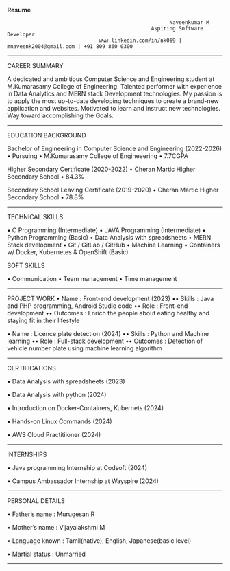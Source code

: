 **Resume**

                                                         Naveenkumar M
                                                   Aspiring Software Developer
                                  www.linkedin.com/in/nk069 | mnaveenk2004@gmail.com | +91 809 860 0300
______________________________________________________________________________________________________________________________________________________________________________________________________________________________________________

CAREER SUMMARY

A dedicated and ambitious Computer Science and Engineering student at M.Kumarasamy College of Engineering. Talented performer with experience in Data Analytics and MERN stack Development technologies. My passion is to apply the most up-to-date developing techniques to create a brand-new application and websites. Motivated to learn and instruct new technologies. Way toward accomplishing the Goals.
_________________________________________________________________________________________________________________________________________________________________________________________________________________________________________________

EDUCATION BACKGROUND

Bachelor of Engineering in Computer Science and Engineering                                                                                                                                                                             (2022-2026)
•	Pursuing
•	M.Kumarasamy College of Engineeering
•	7.7CGPA

Higher Secondary Certificate                                                                                                                                                                                                            (2020-2022)
•	Cheran Martic Higher Secondary School
•	84.3%

Secondary School Leaving Certificate                                                                                                                                                                                                    (2019-2020)
•	Cheran Martic Higher Secondary School
•	78.8%

______________________________________________________________________________________________________________________________________________________________________________________________________________________________________________

TECHNICAL SKILLS

•	C Programming (Intermediate)
•	JAVA Programming (Intermediate)
•	Python Programming (Basic)
•	Data Analysis with spreadsheets
•	MERN Stack development
•	Git / GitLab / GitHub
•	Machine Learning
•	Containers w/ Docker, Kubernetes & OpenShift (Basic)

SOFT SKILLS 

•	Communication
•	Team management
•	Time management

______________________________________________________________________________________________________________________________________________________________________________________________________________________________________________

PROJECT WORK
•	Name               : Front-end development                                                                                              (2023)
••	Skills             : Java and PHP programming, Android Studio code
••	Role               : Front-end development
••	Outcomes           : Enrich the people about eating healthy and staying fit in their lifestyle

•	Name               : Licence plate detection                                                                                            (2024)
••	Skills             : Python and Machine learning
••	Role               : Full-stack development
••	Outcomes           : Detection of vehicle number plate using machine learning algorithm

______________________________________________________________________________________________________________________________________________________________________________________________________________________________________________

CERTIFICATIONS

•	Data Analysis with spreadsheets                                                                                                      (2023)

•	Data Analysis with python                                                                                                             (2024)

•	Introduction on Docker-Containers, Kubernets                                                                               (2024)

•	Hands-on Linux Commands                                                                                                            (2024)

•	AWS Cloud Practitiioner                                                                                                                 (2024)

______________________________________________________________________________________________________________________________________________________________________________________________________________________________________________

INTERNSHIPS

•	Java programming Internship at Codsoft                                                                                         (2024)

•	Campus Ambassador Internship at Wayspire                                                                                  (2024)

______________________________________________________________________________________________________________________________________________________________________________________________________________________________________________

PERSONAL DETAILS

•	Father’s name         : Murugesan R

•	Mother’s name         : Vijayalakshmi M

•	Language known        : Tamil(native), English, Japanese(basic level)

•	Martial status        : Unmarried

______________________________________________________________________________________________________________________________________________________________________________________________________________________________________________






